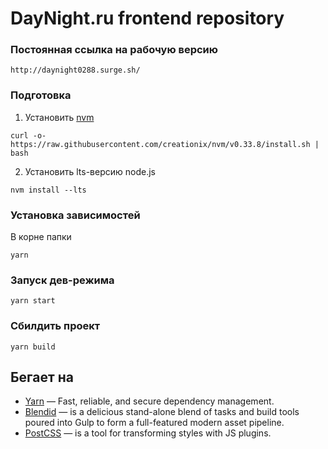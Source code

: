 # DayNight.ru frontend repository

### Постоянная ссылка на рабочую версию

```
http://daynight0288.surge.sh/
```

### Подготовка

1. Установить [nvm](https://github.com/creationix/nvm)
```
curl -o- https://raw.githubusercontent.com/creationix/nvm/v0.33.8/install.sh | bash
```
2. Установить lts-версию node.js
```
nvm install --lts
```

### Установка зависимостей
В корне папки

```
yarn
```
### Запуск дев-режима

```
yarn start
```
### Сбилдить проект

```
yarn build

```
## Бегает на

* [Yarn](https://yarnpkg.com/en/) — Fast, reliable, and secure dependency management.
* [Blendid](https://github.com/vigetlabs/blendid) — is a delicious stand-alone blend of tasks and build tools poured into Gulp to form a full-featured modern asset pipeline.
* [PostCSS](http://postcss.org/) — is a tool for transforming styles with JS plugins.
